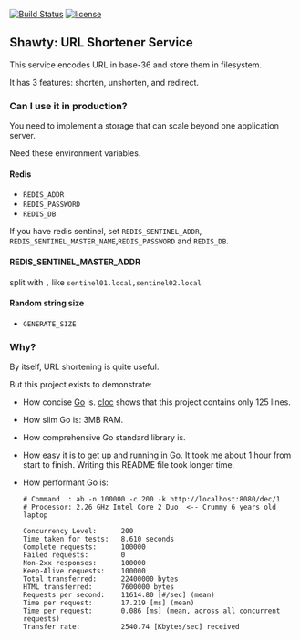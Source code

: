 [![Build Status](https://cloud.drone.io/api/badges/rluisr/shawty/status.svg)](https://cloud.drone.io/rluisr/shawty)
[![license](http://img.shields.io/badge/license-MIT-red.svg?style=flat)](https://raw.githubusercontent.com/didip/shawty/master/LICENSE)

## Shawty: URL Shortener Service

This service encodes URL in base-36 and store them in filesystem.

It has 3 features: shorten, unshorten, and redirect.


### Can I use it in production?

You need to implement a storage that can scale beyond one application server.

Need these environment variables.

#### Redis
- `REDIS_ADDR`
- `REDIS_PASSWORD`
- `REDIS_DB`

If you have redis sentinel, set `REDIS_SENTINEL_ADDR`, `REDIS_SENTINEL_MASTER_NAME`,`REDIS_PASSWORD` and `REDIS_DB`.

#### REDIS_SENTINEL_MASTER_ADDR
split with `,` like `sentinel01.local,sentinel02.local`

#### Random string size
- `GENERATE_SIZE`


### Why?

By itself, URL shortening is quite useful.

But this project exists to demonstrate:

* How concise [Go](http://golang.org/) is. [cloc](http://cloc.sourceforge.net/) shows that this project contains only 125 lines.

* How slim Go is: 3MB RAM.

* How comprehensive Go standard library is.

* How easy it is to get up and running in Go. It took me about 1 hour from start to finish. Writing this README file took longer time.

* How performant Go is:
    ```
    # Command  : ab -n 100000 -c 200 -k http://localhost:8080/dec/1
    # Processor: 2.26 GHz Intel Core 2 Duo  <-- Crummy 6 years old laptop

    Concurrency Level:      200
    Time taken for tests:   8.610 seconds
    Complete requests:      100000
    Failed requests:        0
    Non-2xx responses:      100000
    Keep-Alive requests:    100000
    Total transferred:      22400000 bytes
    HTML transferred:       7600000 bytes
    Requests per second:    11614.80 [#/sec] (mean)
    Time per request:       17.219 [ms] (mean)
    Time per request:       0.086 [ms] (mean, across all concurrent requests)
    Transfer rate:          2540.74 [Kbytes/sec] received
    ```
